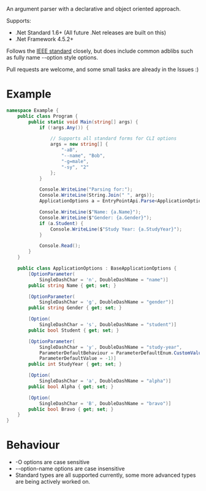 An argument parser with a declarative and object oriented approach.

Supports:
* .Net Standard 1.6+ (All future .Net releases are built on this)
* .Net Framework 4.5.2+

Follows the [IEEE standard](http://pubs.opengroup.org/onlinepubs/9699919799/basedefs/V1_chap12.html) closely, but does include common adblibs such as fully name --option style options.

Pull requests are welcome, and some small tasks are already in the Issues :)

# Example

```C#
namespace Example {
    public class Program {
        public static void Main(string[] args) {
            if (!args.Any()) {

                // Supports all standard forms for CLI options
                args = new string[] {
                    "-aB",
                    "--name", "Bob",
                    "-g=male",
                    "-sy", "2" 
                };
            }

            Console.WriteLine("Parsing for:");
            Console.WriteLine(String.Join(" ", args));
            ApplicationOptions a = EntryPointApi.Parse<ApplicationOptions>(args);

            Console.WriteLine($"Name: {a.Name}");
            Console.WriteLine($"Gender: {a.Gender}");
            if (a.Student) {
                Console.WriteLine($"Study Year: {a.StudyYear}");
            }

            Console.Read();
        }
    }

    public class ApplicationOptions : BaseApplicationOptions {
        [OptionParameter(
            SingleDashChar = 'n', DoubleDashName = "name")]
        public string Name { get; set; }

        [OptionParameter(
            SingleDashChar = 'g', DoubleDashName = "gender")]
        public string Gender { get; set; }

        [Option(
            SingleDashChar = 's', DoubleDashName = "student")]
        public bool Student { get; set; }

        [OptionParameter(
            SingleDashChar = 'y', DoubleDashName = "study-year",
            ParameterDefaultBehaviour = ParameterDefaultEnum.CustomValue,
            ParameterDefaultValue = -1)]
        public int StudyYear { get; set; }

        [Option(
            SingleDashChar = 'a', DoubleDashName = "alpha")]
        public bool Alpha { get; set; }

        [Option(
            SingleDashChar = 'B', DoubleDashName = "bravo")]
        public bool Bravo { get; set; }
    }
}
```

# Behaviour

* -O options are case sensitive
* --option-name options are case insensitive
* Standard types are all supported currently, some more advanced types are being actively worked on.
